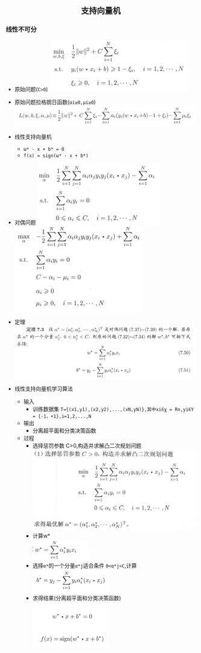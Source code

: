## <center>支持向量机</center>

### 线性不可分

* 原始问题(`C>0`)
![svm](../image/svm.png)

* 原始问题拉格朗日函数(`αi≥0,μi≥0`)
![svm2](../image/svm2.png)
* 线性支持向量机
  - `ω* · x + b* = 0`
  - `f(x) = sign(ω* · x + b*)`

* 对偶问题
![svm1](../image/svm1.png)   
![svm3](../image/svm3.png)

* 定理
![svm4](../image/svm4.png)

* 线性支持向量机学习算法
  - 输入
    - 训练数据集 `T={(x1,y1),(x2,y2),...,(xN,yN)},其中xi∈χ = Rn,yi∈Y = {-1，+1},i=1,2,...,N`
  - 输出
    - 分离超平面和分类决策函数 
  - 过程
    - 选择惩罚参数 C>0,构造并求解凸二次规划问题  
    ![svm5](../image/svm5.png)
    - 计算w*  
    ![svm6](../image/svm6.png)
    - 选择`α*`的一个分量`α*j`适合条件 `0<α*j<C`,计算  
    ![svm7](../image/svm7.png)
    - 求得结果(分离超平面和分类决策函数)  
    ![svm8](../image/svm8.png)